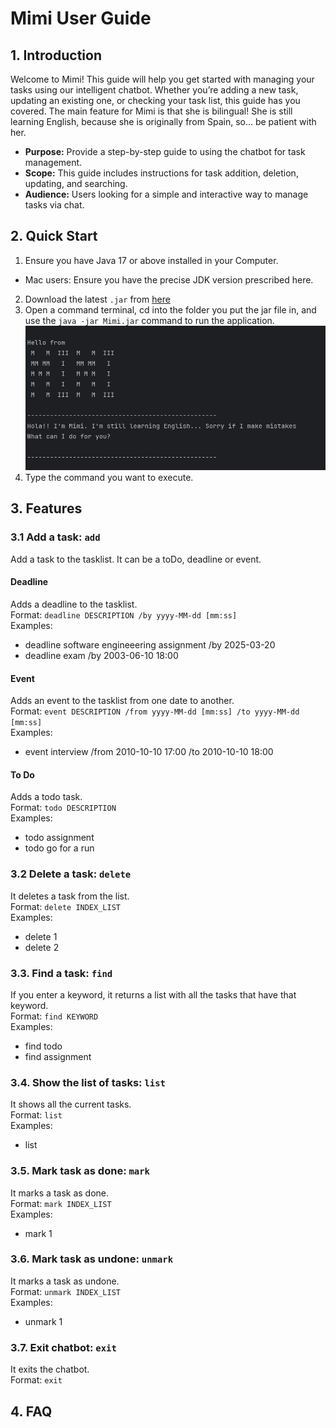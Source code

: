 # Mimi User Guide

## 1. Introduction

Welcome to Mimi! This guide will help you get started with managing your tasks using our intelligent chatbot. Whether you’re adding a new task, updating an existing one, or checking your task list, this guide has you covered.
The main feature for Mimi is that she is bilingual! She is still learning English, because she is originally from Spain, so... be patient with her. 

- **Purpose:** Provide a step-by-step guide to using the chatbot for task management. 
- **Scope:** This guide includes instructions for task addition, deletion, updating, and searching.
- **Audience:** Users looking for a simple and interactive way to manage tasks via chat.

## 2. Quick Start
1. Ensure you have Java 17 or above installed in your Computer.  
- Mac users: Ensure you have the precise JDK version prescribed here.
2. Download the latest `.jar` from [here](https://github.com/noradazaperez/ip/releases)
3. Open a command terminal, cd into the folder you put the jar file in, and use the `java -jar Mimi.jar` command to run the application.
![img.png](images/image1.png)
4. Type the command you want to execute.

## 3. Features

### 3.1 Add a task: `add`
Add a task to the tasklist. It can be a toDo, deadline or event. 
#### Deadline 
Adds a deadline to the tasklist.  
Format: `deadline DESCRIPTION /by yyyy-MM-dd [mm:ss]`  
Examples: 
- deadline software engineeering assignment /by 2025-03-20
- deadline exam /by 2003-06-10 18:00

#### Event
Adds an event to the tasklist from one date to another.   
Format: `event DESCRIPTION /from yyyy-MM-dd [mm:ss] /to yyyy-MM-dd [mm:ss]`  
Examples:
- event interview /from 2010-10-10 17:00 /to 2010-10-10 18:00

#### To Do 
Adds a todo task.  
Format: `todo DESCRIPTION`  
Examples:
- todo assignment
- todo go for a run

### 3.2 Delete a task: `delete`
It deletes a task from the list.  
Format: `delete INDEX_LIST`  
Examples:
- delete 1
- delete 2

### 3.3. Find a task: `find`
If you enter a keyword, it returns a list with all the tasks that have that keyword.  
Format: `find KEYWORD`  
Examples:
- find todo
- find assignment

### 3.4. Show the list of tasks: `list`
It shows all the current tasks.  
Format: `list`  
Examples:
- list

### 3.5. Mark task as done: `mark`
It marks a task as done.  
Format: `mark INDEX_LIST`  
Examples:
- mark 1

### 3.6. Mark task as undone: `unmark`
It marks a task as undone.  
Format: `unmark INDEX_LIST`  
Examples:
- unmark 1

### 3.7. Exit chatbot: `exit`
It exits the chatbot.  
Format: `exit`

## 4. FAQ
